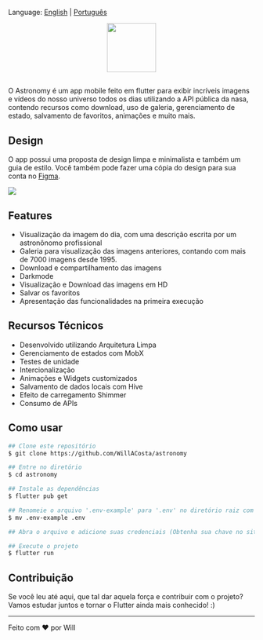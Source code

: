 Language: [English](https://github.com/WillACosta/astronomy) | [Português](https://github.com/WillACosta/astronomy/tree/main/translations/pt-BR)

<div align="center">
  <img src="https://imgur.com/U1p21DT.png" width="100" height="100" />
</div>

##

O Astronomy é um app mobile feito em flutter para exibir incríveis imagens e vídeos do nosso universo todos os dias utilizando a API pública da nasa, contendo recursos como download, uso de galeria, gerenciamento de estado, salvamento de favoritos, animações e muito mais.

## Design

O app possui uma proposta de design limpa e minimalista e também um guia de estilo. Você também pode fazer uma cópia do design para sua conta no [Figma](https://www.figma.com/file/3vfTFRteEH1hAvT6D5igl0/Astronomy-App-Concept?node-id=157%3A14).

<img src='https://i.imgur.com/KIzTLgV.jpg' />

## Features

- Visualização da imagem do dia, com uma descrição escrita por um astronônomo profissional
- Galeria para visualização das imagens anteriores, contando com mais de 7000 imagens desde 1995.
- Download e compartilhamento das imagens
- Darkmode
- Visualização e Download das imagens em HD
- Salvar os favoritos
- Apresentação das funcionalidades na primeira execução

## Recursos Técnicos

- Desenvolvido utilizando Arquitetura Limpa
- Gerenciamento de estados com MobX
- Testes de unidade
- Intercionalização
- Animações e Widgets customizados
- Salvamento de dados locais com Hive
- Efeito de carregamento Shimmer
- Consumo de APIs

## Como usar

```bash
## Clone este repositório
$ git clone https://github.com/WillACosta/astronomy

## Entre no diretório
$ cd astronomy

## Instale as dependências
$ flutter pub get

## Renomeie o arquivo '.env-example' para '.env' no diretório raiz com
$ mv .env-example .env

## Abra o arquivo e adicione suas credenciais (Obtenha sua chave no site da NASA https://api.nasa.gov/)

## Execute o projeto
$ flutter run
```

## Contribuição

Se você leu até aqui, que tal dar aquela força e contribuir com o projeto? Vamos estudar juntos e tornar o Flutter ainda mais conhecido! :)

---

Feito com ❤️ por Will
